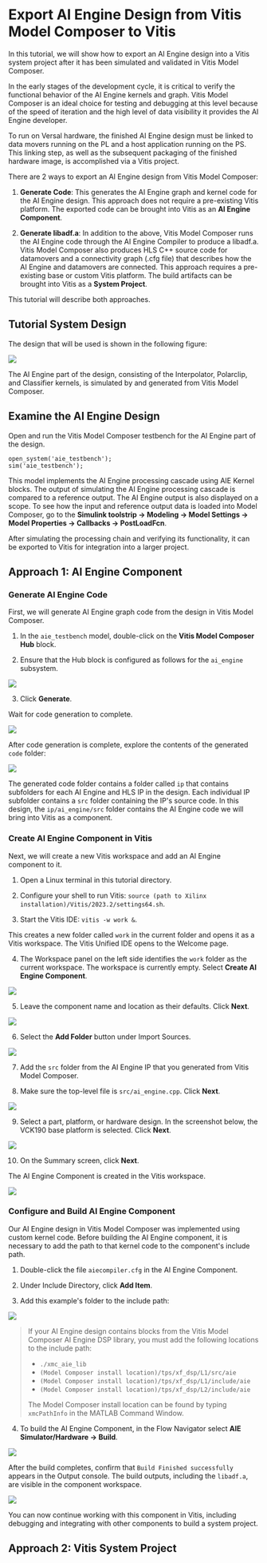 # Export AI Engine Design from Vitis Model Composer to Vitis

In this tutorial, we will show how to export an AI Engine design into a 
Vitis system project after it has been simulated and validated in Vitis 
Model Composer.

In the early stages of the development cycle, it is critical to verify 
the functional behavior of the AI Engine kernels and graph. Vitis Model 
Composer is an ideal choice for testing and debugging at this level 
because of the speed of iteration and the high level of data visibility it 
provides the AI Engine developer.

To run on Versal hardware, the finished AI Engine design must be linked 
to data movers running on the PL and a host application running on the PS. 
This linking step, as well as the subsequent packaging of the finished 
hardware image, is accomplished via a Vitis project.

There are 2 ways to export an AI Engine design from Vitis Model Composer:

1. **Generate Code**: This generates the AI Engine graph and kernel 
code for the AI Engine design. This approach does not require a pre-existing Vitis 
platform. The exported code can be brought into Vitis as an 
**AI Engine Component**.

2. **Generate libadf.a**: In addition to the above, Vitis Model Composer
runs the AI Engine code through the AI Engine Compiler 
to produce a libadf.a. Vitis Model Composer also produces HLS C++ source 
code for datamovers and a connectivity graph (.cfg file) that describes 
how the AI Engine and datamovers are connected. This approach requires
a pre-existing base or custom Vitis platform. The build artifacts can be
brought into Vitis as a **System Project**.

This tutorial will describe both approaches.

## Tutorial System Design

The design that will be used is shown in the following figure:

![](./Images/lab8_system_diagram.png)

The AI Engine part of the design, consisting of the Interpolator, 
Polarclip, and Classifier kernels, is simulated by and generated from 
Vitis Model Composer.

## Examine the AI Engine Design

Open and run the Vitis Model Composer testbench for the AI Engine part of 
the design.

```
open_system('aie_testbench');
sim('aie_testbench');
```

This model implements the AI Engine processing cascade using AIE Kernel 
blocks. The output of simulating the AI Engine processing cascade is 
compared to a reference output. The AI Engine output is also displayed on 
a scope. To see how the input and reference output data is loaded into 
Model Composer, go to the **Simulink toolstrip -> Modeling -> Model 
Settings -> Model Properties -> Callbacks -> PostLoadFcn**.

After simulating the processing chain and verifying its functionality, it 
can be exported to Vitis for integration into a larger project.

## Approach 1: AI Engine Component

### Generate AI Engine Code

First, we will generate AI Engine graph code from the design in Vitis Model Composer.

1. In the `aie_testbench` model, double-click on the **Vitis Model Composer** **Hub** block.

2. Ensure that the Hub block is configured as follows for the `ai_engine` subsystem. 

![](Images/vmc1.png)

3. Click **Generate**.

Wait for code generation to complete.

![](Images/vmc2.png)

After code generation is complete, explore the contents of the generated `code` folder:

![](Images/vmc3.png)

The generated code folder contains a folder called `ip` that contains subfolders for each AI Engine and HLS IP in the design. Each individual IP subfolder contains a `src` folder containing the IP's source code. In this design, the `ip/ai_engine/src` folder contains the AI Engine code we will bring into Vitis as a component.

### Create AI Engine Component in Vitis

Next, we will create a new Vitis workspace and add an AI Engine component to it.

1. Open a Linux terminal in this tutorial directory.

2. Configure your shell to run Vitis: `source (path to Xilinx installation)/Vitis/2023.2/settings64.sh`.

3. Start the Vitis IDE: `vitis -w work &`.

This creates a new folder called `work` in the current folder and opens it as a Vitis workspace. The Vitis Unified IDE opens to the Welcome page.

4. The Workspace panel on the left side identifies the `work` folder as the current workspace. The workspace is currently empty. Select **Create AI Engine Component**.

![](Images/vitis2.png)

5. Leave the component name and location as their defaults. Click **Next**.

![](Images/vitis3.png)

6. Select the **Add Folder** button under Import Sources.

![](Images/vitis4.png)

7. Add the `src` folder from the AI Engine IP that you generated from Vitis Model Composer.

8. Make sure the top-level file is `src/ai_engine.cpp`. Click **Next**.

![](Images/vitis5.png)

9. Select a part, platform, or hardware design. In the screenshot below, the VCK190 base platform is selected. Click **Next**.

![](Images/vitis6.png)

10. On the Summary screen, click **Next**.

The AI Engine Component is created in the Vitis workspace.

![](Images/vitis7.png)

### Configure and Build AI Engine Component

Our AI Engine design in Vitis Model Composer was implemented using custom kernel code. Before building the AI Engine component, it is necessary to add the path to that kernel code to the component's include path.

1. Double-click the file `aiecompiler.cfg` in the AI Engine Component.

2. Under Include Directory, click **Add Item**.

3. Add this example's folder to the include path:

![](Images/vitis8.png)

>If your AI Engine design contains blocks from the Vitis Model Composer AI Engine DSP library, you must add the following locations to the include path:
> * `./xmc_aie_lib`
> * `(Model Composer install location)/tps/xf_dsp/L1/src/aie`
> * `(Model Composer install location)/tps/xf_dsp/L1/include/aie`
> * `(Model Composer install location)/tps/xf_dsp/L2/include/aie`
>
>The Model Composer install location can be found by typing `xmcPathInfo` in the MATLAB Command Window.

4. To build the AI Engine Component, in the Flow Navigator select **AIE Simulator/Hardware -> Build**.

![](Images/vitis9.png)

After the build completes, confirm that `Build Finished successfully` appears in the Output console. The build outputs, including the `libadf.a`, are visible in the component workspace.

![](Images/vitis10.png)

You can now continue working with this component in Vitis, including debugging and integrating with other components to build a system project.



## Approach 2: Vitis System Project

